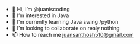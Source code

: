 - 👋 Hi, I’m @juaniscoding
- 👀 I’m interested in Java
- 🌱 I’m currently learning Java swing /python
- 💞️ I’m looking to collaborate on realy nothing
- 📫 How to reach me juansanthosh510@gmail.com

<!---
juaniscoding/juaniscoding is a ✨ special ✨ repository because its `README.md` (this file) appears on your GitHub profile.
You can click the Preview link to take a look at your changes.
--->
